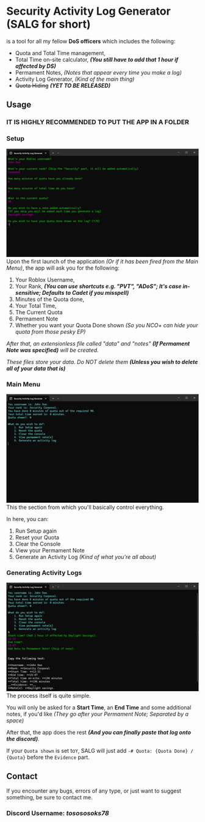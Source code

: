 # Security Activity Log Generator (SALG for short)
is a tool for all my fellow **DoS officers** which includes the following:
  - Quota and Total Time management,
  - Total Time on-site calculator, ***(You still have to add that 1 hour if affected by DS)***
  - Permament Notes, *(Notes that appear every time you make a log)*
  - Activity Log Generator, *(Kind of the main thing)*
  - ~~Quota Hiding~~ ***(YET TO BE RELEASED)***

## Usage

### IT IS HIGHLY RECOMMENDED TO PUT THE APP IN A FOLDER

### Setup
![Setup Process](img/setup.png)
Upon the first launch of the application *(Or if it has been fired from the Main Menu)*, the app will ask you for the following:
  1. Your Roblox Username,
  2. Your Rank, ***(You can use shortcuts e.g. "PVT", "ADoS"; It's case in-sensitive; Defaults to Cadet if you misspell)***
  3. Minutes of the Quota done,
  4. Your Total Time,
  5. The Current Quota
  6. Permament Note
  7. Whether you want your Quota Done shown *(So you NCO+ can hide your quota from those pesky EP)*

*After that, an extensionless file called "data" and "notes" **(If Permament Note was specified)** will be created.*

*These files store your data. Do NOT delete them **(Unless you wish to delete all of your data that is)***



### Main Menu
![Main Menu](img/main_menu.png)
This the section from which you'll basically control everything.

In here, you can:
  1. Run Setup again
  2. Reset your Quota
  3. Clear the Console
  4. View your Permament Note
  5. Generate an Activity Log *(Kind of what you're all about)*



### Generating Activity Logs
![Generating Logs Process](img/log_generating.png)
The process itself is quite simple.

You will only be asked for a **Start Time**, an **End Time** and some additional notes, if you'd like *(They go after your Permament Note; Separated by a space)*

After that, the app does the rest ***(And you can finally paste that log onto the discord)***.


If your `Quota shown` is set to`Y`, SALG will just add `-# Quota: {Quota Done} / {Quota}` before the `Evidence` part.



## Contact
If you encounter any bugs, errors of any type, or just want to suggest something,
be sure to contact me.

### Discord Username: *tosososoks78*
